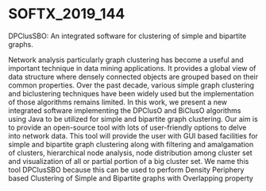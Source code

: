 # SOFTX_2019_144
DPClusSBO: An integrated software for clustering of simple and bipartite graphs.

Network analysis particularly graph clustering has become a useful and important
technique in data mining applications. It provides a global view of data structure where
densely connected objects are grouped based on their common properties. Over the
past decade, various simple graph clustering and biclustering techniques have been
widely used but the implementation of those algorithms remains limited. In this work,
we present a new integrated software implementing the DPClusO and BiClusO
algorithms using Java to be utilized for simple and bipartite graph clustering. Our aim is
to provide an open-source tool with lots of user-friendly options to delve into network
data. This tool will provide the user with GUI based facilities for simple and bipartite
graph clustering along with filtering and amalgamation of clusters, hierarchical node
analysis, node distribution among cluster set and visualization of all or partial portion of
a big cluster set. We name this tool DPClusSBO because this can be used to perform
Density Periphery based Clustering of Simple and Bipartite graphs with Overlapping
property
